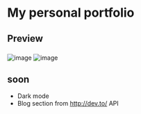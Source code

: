 # My personal portfolio

## Preview

### <dispositivo al cual pertenece el preview>

![image](https://user-images.githubusercontent.com/47426910/118234541-76a0a900-b461-11eb-8397-7b87d3460013.png)
![image](https://user-images.githubusercontent.com/47426910/118234673-abacfb80-b461-11eb-859e-f9e888627f8c.png)

## soon

- Dark mode
- Blog section from http://dev.to/ API
